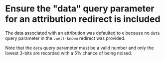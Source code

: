 # Ensure the "data" query parameter for an attribution redirect is included

The data associated with an attribution was defaulted to `0` because no `data`
query parameter in the `.well-known` redirect was provided.

Note that the `data` query parameter must be a valid number and only the lowest 3-bits
are recorded with a 5% chance of being noised.
